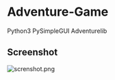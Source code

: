 # Adventure-Game
Python3 PySimpleGUI Adventurelib

## Screenshot

![screnshot.png](Screeeeeeenshot)

